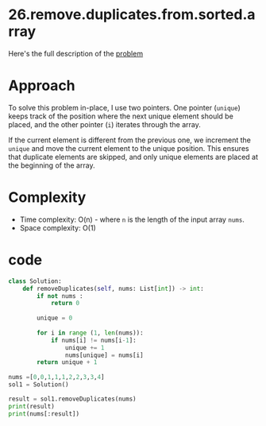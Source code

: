 # 26.remove.duplicates.from.sorted.array

Here's the full description of the [problem](https://leetcode.com/problems/remove-duplicates-from-sorted-array/description/?envType=study-plan-v2&envId=top-interview-150)

# Approach

To solve this problem in-place, I use two pointers. One pointer (`unique`) keeps track of the position where the next unique element should be placed, and the other pointer (`i`) iterates through the array.

If the current element is different from the previous one, we increment the `unique` and move the current element to the unique position. This ensures that duplicate elements are skipped, and only unique elements are placed at the beginning of the array.

# Complexity

- Time complexity: O(n) - where `n` is the length of the input array `nums`.
- Space complexity: O(1)

# code

```python
class Solution:
    def removeDuplicates(self, nums: List[int]) -> int:
        if not nums :
            return 0
        
        unique = 0
        
        for i in range (1, len(nums)):
            if nums[i] != nums[i-1]:
                unique += 1
                nums[unique] = nums[i]
        return unique + 1 
    
nums =[0,0,1,1,1,2,2,3,3,4]
sol1 = Solution() 

result = sol1.removeDuplicates(nums)
print(result)
print(nums[:result])
```


